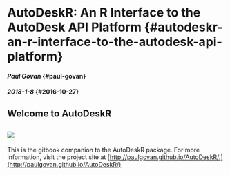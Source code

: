 # AutoDeskR: An R Interface to the AutoDesk API Platform {#autodeskr-an-r-interface-to-the-autodesk-api-platform}

#### _Paul Govan_ {#paul-govan}

#### _2018-1-8_ {#2016-10-27}

## Welcome to AutoDeskR

## ![](https://github.com/paulgovan/AutoDeskR/blob/master/inst/images/basicSample.png?raw=true)

This is the gitbook companion to the AutoDeskR package. For more information, visit the project site at [http://paulgovan.github.io/AutoDeskR/.](http://paulgovan.github.io/AutoDeskR/)

